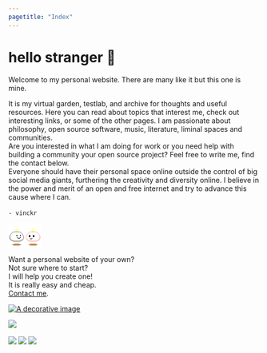 ```yaml
---
pagetitle: "Index"
---
```


# hello stranger &#128075;

Welcome to my personal website. There are many like it but this one is
mine.

It is my virtual garden, testlab, and archive for thoughts and
useful resources. Here you can read about topics that interest me, check
out interesting links, or some of the other pages. I am passionate about
philosophy, open source software, music, literature, liminal spaces and
communities.  
Are you interested in what I am doing for work or
you need help with building a community your open source project? Feel free to write me, find the contact below.  
Everyone should have their personal space online outside the control of big social media giants,
furthering the creativity and diversity online.
I believe in the power and merit of an open and free internet and try to advance this cause where I can.

`- vinckr`

![Thanks for visiting!](./img/hello.gif)

Want a personal website of your own?  
Not sure where to start?  
I will help you create one!  
It is really easy and cheap.  
[Contact me](mailto:mail@vinckr.com).

<a href="blog.html"><img class="center" src="./img/hero-index.png" alt="A decorative image" /></a>

![](./img/counter.gif)

![](./img/notepad.gif)
![](./img/ie_logo.gif)
![](./img/ns_logo.gif)
